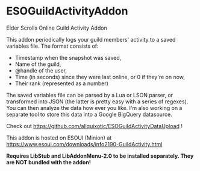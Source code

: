 # ESOGuildActivityAddon
Elder Scrolls Online Guild Activity Addon

This addon periodically logs your guild members' activity to a saved variables file. The format consists of:

 - Timestamp when the snapshot was saved,
 - Name of the guild,
 - @handle of the user,
 - Time (in seconds) since they were last online, or 0 if they're on now,
 - Their rank (represented as a number)

The saved variables file can be parsed by a Lua or LSON parser, or transformed into JSON (the latter is pretty easy with a series of regexes). You can then analyze the data how ever you like. I'm also working on a separate tool to store this data into a Google BigQuery datasource.

Check out https://github.com/allquixotic/ESOGuildActivityDataUpload !

This addon is hosted on ESOUI (Minion) at https://www.esoui.com/downloads/info2190-GuildActivity.html

**Requires LibStub and LibAddonMenu-2.0 to be installed separately. They are NOT bundled with the addon!**
